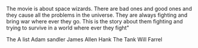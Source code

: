 The movie is about space wizards. There are bad ones and good ones and they cause all the problems in the universe. They are always fighting and bring war where ever they go. This is the story about them fighting and trying to survive in a world where ever they fight" 


The A list
Adam sandler
James Allen
Hank The Tank
Will Farrel

